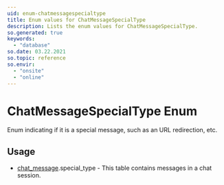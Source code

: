 ```yaml
---
uid: enum-chatmessagespecialtype
title: Enum values for ChatMessageSpecialType
description: Lists the enum values for ChatMessageSpecialType.
so.generated: true
keywords:
  - "database"
so.date: 03.22.2021
so.topic: reference
so.envir:
  - "onsite"
  - "online"
---
```


# ChatMessageSpecialType Enum

Enum indicating if it is a special message, such as an URL redirection, etc.


## Usage

* [chat_message](../chat-message.md).special_type - This table contains messages in a chat session.
